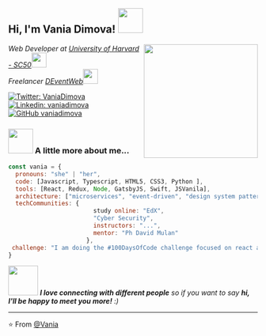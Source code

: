 <h2> Hi, I'm Vania Dimova! <img src="https://media.giphy.com/media/mGcNjsfWAjY5AEZNw6/giphy.gif" width="50"></h2>
<img align='right' src="https://media.giphy.com/media/ieyl9zmCjO4b4t6qoY/giphy.gif" width="230">
<p><em>Web Developer at <a href="http://www.unb.br">University of Harvard - SC50</a><img src="https://media.giphy.com/media/fYSnHlufseco8Fh93Z/giphy.gif" width="30"></br>Freelancer <a href="https://www.deventweb.com">DEventWeb</a><img src="https://media.giphy.com/media/WUlplcMpOCEmTGBtBW/giphy.gif" width="30"> 
</em></p>

[![Twitter: VaniaDimova](https://img.shields.io/twitter/follow/VaniaDimova?style=social)](https://twitter.com/12Dimov)
[![Linkedin: vaniadimova](https://img.shields.io/badge/-vaniadimova-blue?style=flat-square&logo=Linkedin&logoColor=white&link=https://https://www.linkedin.com/in/vandim/)](https://www.linkedin.com/in/vaniadimova/)
[![GitHub vaniadimova](https://img.shields.io/github/followers/vania?label=follow&style=social)](https://github.com/vaniadimova/)


### <img src="https://media.giphy.com/media/VgCDAzcKvsR6OM0uWg/giphy.gif" width="50"> A little more about me...  

```javascript
const vania = {
  pronouns: "she" | "her",
  code: [Javascript, Typescript, HTML5, CSS3, Python ],
  tools: [React, Redux, Node, GatsbyJS, Swift, JSVanila],
  architecture: ["microservices", "event-driven", "design system pattern"],
  techCommunities: {
                        study online: "EdX",
                        "Cyber Security",
                        instructors: "...",
                        mentor: "Ph David Mulan"
                      },
 challenge: "I am doing the #100DaysOfCode challenge focused on react and gatsby"
}
```

<img src="https://media.giphy.com/media/LnQjpWaON8nhr21vNW/giphy.gif" width="60"> <em><b>I love connecting with different people</b> so if you want to say <b>hi, I'll be happy to meet you more!</b> :)</em>

---

⭐️ From [@Vania](https://github.com/Vania)
